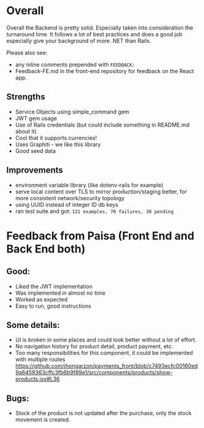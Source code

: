 # Overall

Overall the Backend is pretty solid. Especially taken into consideration the turnaround time. It follows
a lot of best practices and does a good job especially give your background of more .NET than Rails.

Please also see:
- any inline comments prepended with `FEEDBACK:`
- Feedback-FE.md in the front-end repository for feedback on the React app.

## Strengths
- Service Objects using simple_command gem
- JWT gem usage
- Use of Rails credentials (but could include something in README.md about it)
- Cool that it supports currencies!
- Uses Graphiti - we like this library
- Good seed data

## Improvements
- environment variable library (like dotenv-rails for example)
- serve local content over TLS to mirror production/staging better, for more consistent network/security topology
- using UUID instead of integer ID db keys
- ran test suite and got: `131 examples, 70 failures, 30 pending`


# Feedback from Paisa (Front End and Back End both)

## Good:
- Liked the JWT implementation
- Was implemented in almost no time
- Worked as expected
- Easy to run, good instructions 

## Some details:
- UI is broken in some places and could look better without a lot of effort. 
- No navigation history for product detail, product payment, etc.
- Too many responsibilities for this component, it could be implemented with multiple routes https://github.com/jhongarzon/payments_front/blob/c7493ecfc00160ed9a6459363cffc3fb6b9f89e1/src/components/products/show-products.jsx#L36

## Bugs:
- Stock of the product is not updated after the purchase, only the stock movement is created. 
